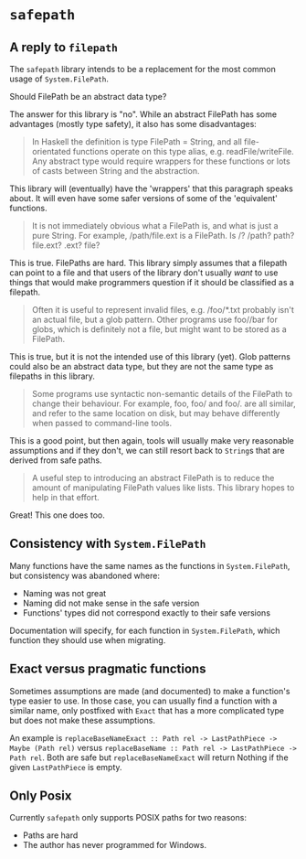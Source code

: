 # `safepath`


## A reply to `filepath`

The `safepath` library intends to be a replacement for the most common usage of
`System.FilePath`.

Should FilePath be an abstract data type?

The answer for this library is "no". While an abstract FilePath has some
advantages (mostly type safety), it also has some disadvantages:

> In Haskell the definition is type FilePath = String, and all file-orientated
> functions operate on this type alias, e.g. readFile/writeFile. Any abstract
> type would require wrappers for these functions or lots of casts between String
> and the abstraction.

This library will (eventually) have the 'wrappers' that this paragraph speaks
about.  It will even have some safer versions of some of the 'equivalent'
functions.

> It is not immediately obvious what a FilePath is, and what is just a pure
> String. For example, /path/file.ext is a FilePath. Is /? /path? path?
> file.ext? .ext? file?

This is true. FilePaths are hard. This library simply assumes that a filepath
can point to a file and that users of the library don't usually _want_ to use
things that would make programmers question if it should be classified as a
filepath.

> Often it is useful to represent invalid files, e.g. /foo/*.txt probably isn't
> an actual file, but a glob pattern. Other programs use foo//bar for globs,
> which is definitely not a file, but might want to be stored as a FilePath.

This is true, but it is not the intended use of this library (yet).
Glob patterns could also be an abstract data type, but they are not the same
type as filepaths in this library.

> Some programs use syntactic non-semantic details of the FilePath to change
> their behaviour. For example, foo, foo/ and foo/. are all similar, and refer
> to the same location on disk, but may behave differently when passed to
> command-line tools.

This is a good point, but then again, tools will usually make very reasonable
assumptions and if they don't, we can still resort back to `String`s that are
derived from safe paths.

> A useful step to introducing an abstract FilePath is to reduce the amount of
> manipulating FilePath values like lists. This library hopes to help in that
> effort.

Great! This one does too.


## Consistency with `System.FilePath`

Many functions have the same names as the functions in `System.FilePath`, but
consistency was abandoned where:

- Naming was not great
- Naming did not make sense in the safe version
- Functions' types did not correspond exactly to their safe versions

Documentation will specify, for each function in `System.FilePath`, which
function they should use when migrating.

## Exact versus pragmatic functions

Sometimes assumptions are made (and documented) to make a function's type
easier to use.  In those case, you can usually find a function with a similar
name, only postfixed with `Exact` that has a more complicated type but does not
make these assumptions.

An example is `replaceBaseNameExact :: Path rel -> LastPathPiece -> Maybe (Path
rel)` versus `replaceBaseName :: Path rel -> LastPathPiece -> Path rel`. Both
are safe but `replaceBaseNameExact` will return Nothing if the given
`LastPathPiece` is empty.

## Only Posix

Currently `safepath` only supports POSIX paths for two reasons:

- Paths are hard
- The author has never programmed for Windows.
